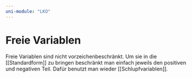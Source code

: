 ```yaml
---
uni-module: "LKO"
---
```


# Freie Variablen

Freie Variablen sind nicht vorzeichenbeschränkt. Um sie in die [[Standardform]] zu bringen beschränkt man einfach jeweils den positiven und negativen Teil.
Dafür benutzt man wieder [[Schlupfvariablen]].
